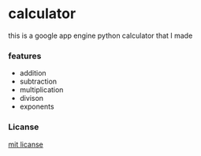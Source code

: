 # calculator
this is a google app engine python calculator that I made
### features
* addition
* subtraction
* multiplication
* divison
* exponents
### Licanse
[mit licanse](https://github.com/henryfox/calculator/blob/master/LICENSE)